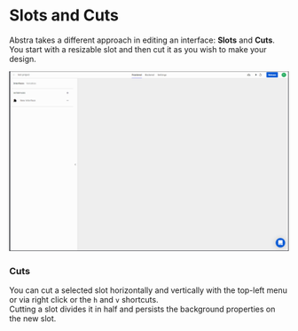 # Slots and Cuts

Abstra takes a different approach in editing an interface:  **Slots** and **Cuts**.   
You start with a resizable slot and then cut it as you wish to make your design.

![](../../../.gitbook/assets/cuts-and-slots.gif)

### Cuts

You can cut a selected slot horizontally and vertically with the top-left menu or via right click or the `h` and `v` shortcuts.  
Cutting a slot divides it in half and persists the background properties on the new slot.



